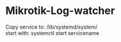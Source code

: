 # Mikrotik-Log-watcher

Copy service to: /lib/systemd/system/  
start with: systemctl start servicename  